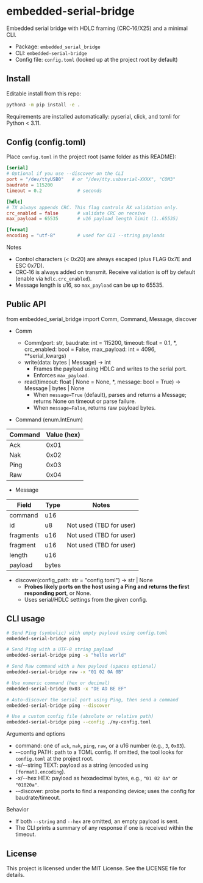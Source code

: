 # embedded-serial-bridge

Embedded serial bridge with HDLC framing (CRC‑16/X25) and a minimal CLI.

- Package: `embedded_serial_bridge`
- CLI: `embedded-serial-bridge`
- Config file: `config.toml` (looked up at the project root by default)

## Install

Editable install from this repo:

```bash
python3 -m pip install -e .
```

Requirements are installed automatically: pyserial, click, and tomli for Python < 3.11.

## Config (config.toml)

Place `config.toml` in the project root (same folder as this README):

```toml
[serial]
# Optional if you use --discover on the CLI
port = "/dev/ttyUSB0"   # or "/dev/tty.usbserial-XXXX", "COM3"
baudrate = 115200
timeout = 0.2             # seconds

[hdlc]
# TX always appends CRC. This flag controls RX validation only.
crc_enabled = false       # validate CRC on receive
max_payload = 65535       # u16 payload length limit (1..65535)

[format]
encoding = "utf-8"        # used for CLI --string payloads
```

Notes
- Control characters (< 0x20) are always escaped (plus FLAG 0x7E and ESC 0x7D).
- CRC‑16 is always added on transmit. Receive validation is off by default (enable via `hdlc.crc_enabled`).
- Message length is u16, so `max_payload` can be up to 65535.

## Public API

from embedded_serial_bridge import Comm, Command, Message, discover

- Comm
  - Comm(port: str, baudrate: int = 115200, timeout: float = 0.1, *, crc_enabled: bool = False, max_payload: int = 4096, **serial_kwargs)
  - write(data: bytes | Message) -> int
    - Frames the payload using HDLC and writes to the serial port.
    - Enforces `max_payload`.
  - read(timeout: float | None = None, *, message: bool = True) -> Message | bytes | None
    - When `message=True` (default), parses and returns a Message; returns None on timeout or parse failure.
    - When `message=False`, returns raw payload bytes.

- Command (enum.IntEnum)

| Command | Value (hex) |
|---------|-------------|
| Ack     | 0x01        |
| Nak     | 0x02        |
| Ping    | 0x03        |
| Raw     | 0x04        |

- Message

| Field     | Type | Notes                   |
|-----------|------|-------------------------|
| command   | u16  |                         |
| id        | u8   | Not used (TBD for user) |
| fragments | u16  | Not used (TBD for user) |
| fragment  | u16  | Not used (TBD for user) |
| length    | u16  |                         |
| payload   | bytes|                         |

- discover(config_path: str = "config.toml") -> str | None
  - **Probes likely ports on the host using a Ping and returns the first responding port**, or None.
  - Uses serial/HDLC settings from the given config.

## CLI usage

```bash
# Send Ping (symbolic) with empty payload using config.toml
embedded-serial-bridge ping

# Send Ping with a UTF‑8 string payload
embedded-serial-bridge ping -s "hello world"

# Send Raw command with a hex payload (spaces optional)
embedded-serial-bridge raw -x "01 02 0A 0B"

# Use numeric command (hex or decimal)
embedded-serial-bridge 0x03 -x "DE AD BE EF"

# Auto‑discover the serial port using Ping, then send a command
embedded-serial-bridge ping --discover

# Use a custom config file (absolute or relative path)
embedded-serial-bridge ping --config ./my-config.toml
```

Arguments and options
- command: one of `ack`, `nak`, `ping`, `raw`, or a u16 number (e.g., `3`, `0x03`).
- --config PATH: path to a TOML config. If omitted, the tool looks for `config.toml` at the project root.
- -s/--string TEXT: payload as a string (encoded using `[format].encoding`).
- -x/--hex HEX: payload as hexadecimal bytes, e.g., `"01 02 0a"` or `"01020a"`.
- --discover: probe ports to find a responding device; uses the config for baudrate/timeout.

Behavior
- If both `--string` and `--hex` are omitted, an empty payload is sent.
- The CLI prints a summary of any response if one is received within the timeout.

## License

This project is licensed under the MIT License. See the LICENSE file for details.
